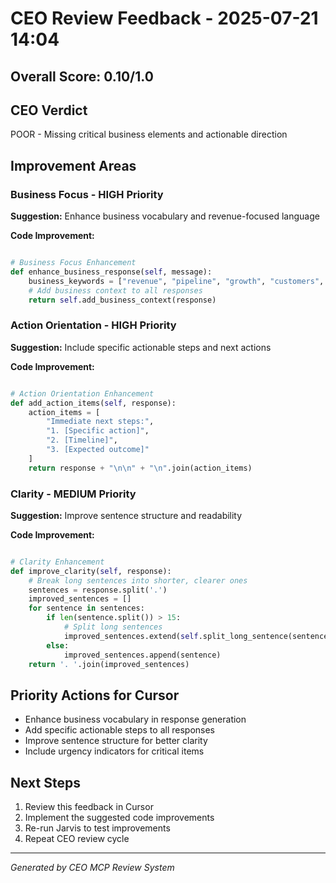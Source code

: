 # CEO Review Feedback - 2025-07-21 14:04

## Overall Score: 0.10/1.0

## CEO Verdict
POOR - Missing critical business elements and actionable direction

## Improvement Areas

### Business Focus - HIGH Priority
**Suggestion:** Enhance business vocabulary and revenue-focused language

**Code Improvement:**
```python

# Business Focus Enhancement
def enhance_business_response(self, message):
    business_keywords = ["revenue", "pipeline", "growth", "customers", "deals"]
    # Add business context to all responses
    return self.add_business_context(response)

```

### Action Orientation - HIGH Priority
**Suggestion:** Include specific actionable steps and next actions

**Code Improvement:**
```python

# Action Orientation Enhancement
def add_action_items(self, response):
    action_items = [
        "Immediate next steps:",
        "1. [Specific action]",
        "2. [Timeline]",
        "3. [Expected outcome]"
    ]
    return response + "\n\n" + "\n".join(action_items)

```

### Clarity - MEDIUM Priority
**Suggestion:** Improve sentence structure and readability

**Code Improvement:**
```python

# Clarity Enhancement
def improve_clarity(self, response):
    # Break long sentences into shorter, clearer ones
    sentences = response.split('.')
    improved_sentences = []
    for sentence in sentences:
        if len(sentence.split()) > 15:
            # Split long sentences
            improved_sentences.extend(self.split_long_sentence(sentence))
        else:
            improved_sentences.append(sentence)
    return '. '.join(improved_sentences)

```


## Priority Actions for Cursor
- Enhance business vocabulary in response generation
- Add specific actionable steps to all responses
- Improve sentence structure for better clarity
- Include urgency indicators for critical items

## Next Steps
1. Review this feedback in Cursor
2. Implement the suggested code improvements
3. Re-run Jarvis to test improvements
4. Repeat CEO review cycle

---
*Generated by CEO MCP Review System*

